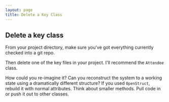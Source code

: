 ```yaml
---
layout: page
title: Delete a Key Class
---
```


## Delete a key class

From your project directory, make sure you've got everything currently checked into a git repo.

Then delete one of the key files in your project. I'll recommend the `Attendee` class.

How could you re-imagine it? Can you reconstruct the system to a working state using a dramatically different structure? If you used `OpenStruct`, rebuild it with normal attributes. Think about smaller methods. Pull code in or push it out to other classes.
